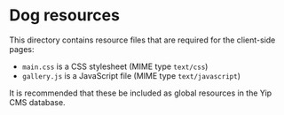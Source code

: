 # Dog resources

This directory contains resource files that are required for the client-side pages:

- `main.css` is a CSS stylesheet (MIME type `text/css`)
- `gallery.js` is a JavaScript file (MIME type `text/javascript`)

It is recommended that these be included as global resources in the Yip CMS database.
